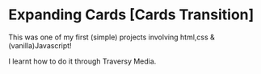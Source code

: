 # Expanding Cards [Cards Transition]

This was one of my first (simple) projects involving html,css & (vanilla)Javascript!

I learnt how to do it through Traversy Media.
